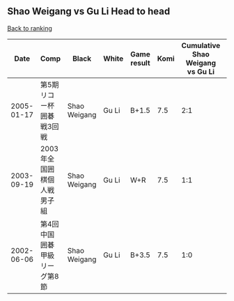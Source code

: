 ## Shao Weigang vs Gu Li Head to head

[Back to ranking](../../index.md)




| **Date** | **Comp** | **Black** | **White** | **Game result** | **Komi** | **Cumulative Shao Weigang vs Gu Li** | **Shao Weigang streak** | **Gu Li streak** | 
| --- | --- | --- | --- | --- | --- | --- | --- | --- |
| 2005-01-17 | 第5期リコー杯囲碁戦3回戦 | Shao Weigang | Gu Li | B+1.5 | 7.5 | 2:1 | 1 | 0 | 
| 2003-09-19 | 2003年全国囲棋個人戦男子組 | Shao Weigang | Gu Li | W+R | 7.5 | 1:1 | 0 | 1 | 
| 2002-06-06 | 第4回中国囲碁甲級リーグ第8節 | Shao Weigang | Gu Li | B+3.5 | 7.5 | 1:0 | 1 | 0 |




